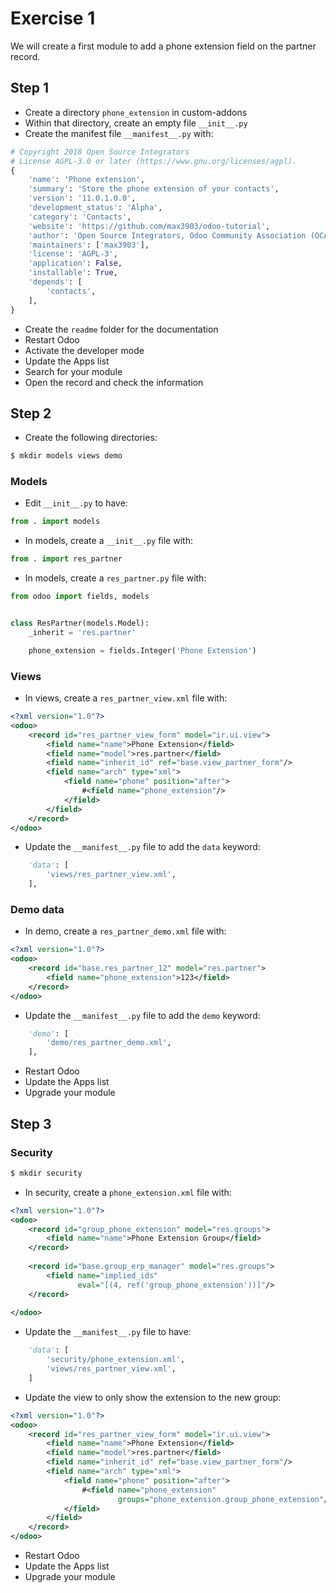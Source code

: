 # Exercise 1

We will create a first module to add a phone extension field on the partner record.

## Step 1

* Create a directory `phone_extension` in custom-addons
* Within that directory, create an empty file `__init__.py`
* Create the manifest file `__manifest__.py` with:

```python
# Copyright 2018 Open Source Integrators
# License AGPL-3.0 or later (https://www.gnu.org/licenses/agpl).
{
    'name': 'Phone extension',
    'summary': 'Store the phone extension of your contacts',
    'version': '11.0.1.0.0',
    'development_status': 'Alpha',
    'category': 'Contacts',
    'website': 'https://github.com/max3903/odoo-tutorial',
    'author': 'Open Source Integrators, Odoo Community Association (OCA)',
    'maintainers': ['max3903'],
    'license': 'AGPL-3',
    'application': False,
    'installable': True,
    'depends': [
        'contacts',
    ],
}
```
* Create the `readme` folder for the documentation
* Restart Odoo
* Activate the developer mode
* Update the Apps list
* Search for your module
* Open the record and check the information

## Step 2

* Create the following directories:

```bash
$ mkdir models views demo
```

### Models

* Edit `__init__.py` to have:

```python
from . import models
```

* In models, create a `__init__.py` file with:

```python
from . import res_partner
```

* In models, create a `res_partner.py` file with:

```python
from odoo import fields, models


class ResPartner(models.Model):
    _inherit = 'res.partner'

    phone_extension = fields.Integer('Phone Extension')
```

### Views

* In views, create a `res_partner_view.xml` file with:

```xml
<?xml version="1.0"?>
<odoo>
    <record id="res_partner_view_form" model="ir.ui.view">
        <field name="name">Phone Extension</field>
        <field name="model">res.partner</field>
        <field name="inherit_id" ref="base.view_partner_form"/>
        <field name="arch" type="xml">
            <field name="phone" position="after">
                #<field name="phone_extension"/>
            </field>
        </field>
    </record>
</odoo>
```

* Update the `__manifest__.py` file to add the `data` keyword:

```python
    'data': [
        'views/res_partner_view.xml',
    ], 
```

### Demo data

* In demo, create a `res_partner_demo.xml` file with:

```xml
<?xml version="1.0"?>
<odoo>
    <record id="base.res_partner_12" model="res.partner">
        <field name="phone_extension">123</field>
    </record>
</odoo>
```

* Update the `__manifest__.py` file to add the `demo` keyword:

```python
    'demo': [
        'demo/res_partner_demo.xml',
    ], 
```

* Restart Odoo
* Update the Apps list
* Upgrade your module

## Step 3

### Security

```bash
$ mkdir security
```

* In security, create a `phone_extension.xml` file with:

```xml
<?xml version="1.0"?>
<odoo>
    <record id="group_phone_extension" model="res.groups">
        <field name="name">Phone Extension Group</field>
    </record>
    
    <record id="base.group_erp_manager" model="res.groups">
        <field name="implied_ids"
               eval="[(4, ref('group_phone_extension'))]"/>
    </record>
    
</odoo>
```

* Update the `__manifest__.py` file to have:

```python
    'data': [
        'security/phone_extension.xml',
        'views/res_partner_view.xml',
    ]
 ```
 
* Update the view to only show the extension to the new group:

```xml
<?xml version="1.0"?>
<odoo>
    <record id="res_partner_view_form" model="ir.ui.view">
        <field name="name">Phone Extension</field>
        <field name="model">res.partner</field>
        <field name="inherit_id" ref="base.view_partner_form"/>
        <field name="arch" type="xml">
            <field name="phone" position="after">
                #<field name="phone_extension"
                        groups="phone_extension.group_phone_extension"/>
            </field>
        </field>
    </record>
</odoo>
```


 
* Restart Odoo
* Update the Apps list
* Upgrade your module
